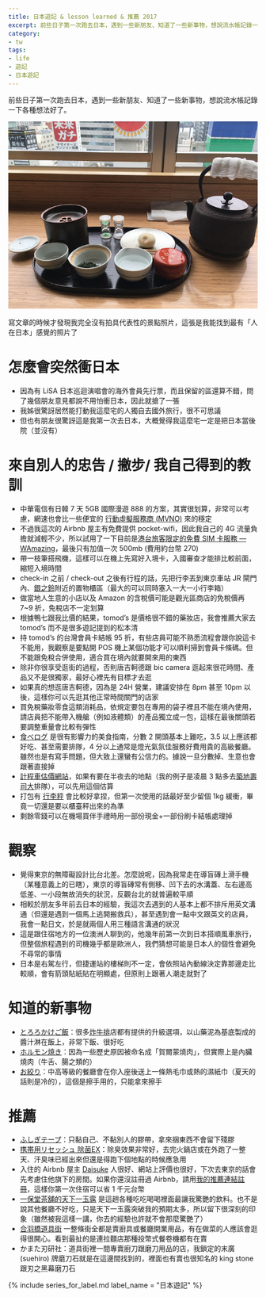 ```yaml
---
title: 日本遊記 & lesson learned & 推薦 2017
excerpt: 前些日子第一次跑去日本，遇到一些新朋友、知道了一些新事物，想說流水帳記錄一下各種想法好了。
category:
- tw
tags:
- life
- 遊記
- 日本遊記
---
```


前些日子第一次跑去日本，遇到一些新朋友、知道了一些新事物，想說流水帳記錄一下各種想法好了。

![](/images/posts/2017-07-15-1_W5iUOfrgYv84icdFYmaZgQ.jpg)

寫文章的時候才發現我完全沒有拍具代表性的景點照片，這張是我能找到最有「人在日本」感覺的照片了

# 怎麼會突然衝日本

- 因為有 LiSA 日本巡迴演唱會的海外會員先行票，而且保留的區還算不錯，問了幾個朋友意見都說不用怕衝日本，因此就搶了一張
- 我姊很驚訝居然能打動我這麼宅的人獨自去國外旅行，很不可思議
- 但也有朋友很驚訝這是我第一次去日本，大概覺得我這麼宅一定是把日本當後院（並沒有）

# 來自別人的忠告 / 撇步/ 我自己得到的教訓

- 中華電信有日韓 7 天 5GB 國際漫遊 888 的方案，其實很划算，非常可以考慮，網速也會比一些便宜的 [行動虛擬服務商 (MVNO)](https://zh.wikipedia.org/wiki/%E7%A7%BB%E5%8A%A8%E8%99%9A%E6%8B%9F%E8%BF%90%E8%90%A5%E5%95%86) 來的穩定
- 不過我這次的 Airbnb 屋主有免費提供 pocket-wifi，因此我自己的 4G 流量負擔就減輕不少，所以試用了一下目前是[港台旅客限定的免費 SIM 卡服務 — WAmazing](https://www.kocpc.com.tw/archives/133397)，最後只有加值一次 500mb (費用約台幣 270)
- 帶一枝筆搭飛機，這樣可以在機上先寫好入境卡，入國審查才能排比較前面，縮短入境時間
- check-in 之前 / check-out 之後有行程的話，先把行李丟到東京車站 JR 閘門內、[銀之鈴](http://minmi68.pixnet.net/blog/post/386989843-%E6%9D%B1%E4%BA%AC%E6%9C%83%E9%9D%A2%E9%BB%9E%E2%80%94%E6%9D%B1%E4%BA%AC%E8%BB%8A%E7%AB%99%E9%8A%80%E4%B9%8B%E9%88%B4%E3%80%81%E6%BE%80%E8%B0%B7%E8%BB%8A%E7%AB%99%E5%BF%A0%E7%8A%AC)附近的置物櫃區（最大的可以同時塞入一大一小行李箱）
- 做當地人生意的小店以及 Amazon 的含稅價可能是觀光區商店的免稅價再 7~9 折，免稅店不一定划算
- 根據鴨七跟我比價的結果，tomod’s 是價格很不錯的藥妝店，我會推薦大家去 tomod’s 而不是很多遊記提到的松本清
- 持 tomod’s 的台灣會員卡結帳 95 折，有些店員可能不熟悉流程會跟你說這卡不能用，我觀察是要點開 POS 機上某個功能才可以順利掃到會員卡條碼。但不能跟免稅合併使用，適合買在境內就要開來用的東西
- 除非你很享受逛街的過程，否則唐吉軻德跟 bic camera 逛起來很花時間、產品又不是很獨家，最好心裡先有目標才去逛
- 如果真的想逛唐吉軻德，因為是 24H 營業，建議安排在 8pm 甚至 10pm 以後，這樣你可以先逛其他正常時間關門的店家
- 買免稅藥妝零食這類消耗品，依規定要包在專用的袋子裡且不能在境內使用，請店員把不能帶入機艙（例如液體類）的產品獨立成一包，這樣在最後關頭若要調整重量會比較有彈性
- [食べログ](https://tabelog.com/tw/) 是很有影響力的美食指南，分數 2 開頭基本上難吃，3.5 以上應該都好吃、甚至需要排隊，4 分以上通常是燈光氣氛佳服務好費用貴的高級餐廳。雖然也是有寫手問題，但大致上還蠻有公信力的。據說一旦分數掉、生意也會跟著直接掉
- [計程車估價網站](http://www.taxisite.com/)，如果有要在半夜去的地點（我的例子是凌晨 3 點多去[築地壽司大](https://www.facebook.com/photo.php?fbid=1773240822687893&set=a.302728986405758.87027.100000059775380&type=3&theater=)排隊），可以先用這個估算
- 打包有 [行李秤](http://ecshweb.pchome.com.tw/search/v3.3/?q=%E8%A1%8C%E6%9D%8E%E7%A7%A4) 會比較好拿捏，但第一次使用的話最好至少留個 1kg 緩衝，畢竟一切還是要以櫃臺秤出來的為準
- 剩餘零錢可以在機場買伴手禮時用一部份現金+一部份刷卡結帳處理掉

# 觀察

- 覺得東京的無障礙設計比台北差。怎麼說呢，因為我常走在導盲磚上滑手機（某種意義上的已瞎），東京的導盲磚常有側移、凹下去的水溝蓋、左右邊高低差、一小段無故消失的狀況，反觀台北的就普遍較平順
- 相較於朋友多年前去日本的經驗，我這次去遇到的人基本上都不排斥用英文溝通（但還是遇到一個馬上逃開搬救兵），甚至遇到會一點中文跟英文的店員，我會一點日文，於是就兩個人用三種語言溝通的狀況
- 這是跟住宿地方的一位澳洲人聊到的，他幾年前第一次到日本搭順風車旅行，但整個旅程遇到的司機幾乎都是歐洲人，我們猜想可能是日本人的個性會避免不尋常的事情
- 日本是右駕左行，但捷運站的樓梯則不一定，會依照站內動線決定靠那邊走比較順，會有箭頭貼紙貼在明顯處，但原則上跟著人潮走就對了

# 知道的新事物

- [とろろかけご飯](https://ja.wikipedia.org/wiki/%E9%BA%A6%E3%81%A8%E3%82%8D%E3%81%94%E9%A3%AF)：很多[炸牛排](https://www.facebook.com/photo.php?fbid=1775197625825546&set=a.302728986405758.87027.100000059775380&type=3&theater=)店都有提供的升級選項，以山藥泥為基底製成的醬汁淋在飯上，非常下飯、很好吃
- [ホルモン焼き](https://ja.wikipedia.org/wiki/%E3%83%9B%E3%83%AB%E3%83%A2%E3%83%B3%E7%84%BC%E3%81%8D)：因為一些歷史原因被命名成「賀爾蒙燒肉」，但實際上是內臟燒肉（牛舌、腸之類的）
- [お絞り](http://jpninfo.com/tw/13841)：中高等級的餐廳會在你入座後送上一條熱毛巾或熱的濕紙巾（夏天的話則是冷的），這個是擦手用的，只能拿來擦手

# 推薦

- [ふしぎテープ](https://www.youtube.com/watch?v=lWFaAnqVaVM)：只黏自己、不黏別人的膠帶，拿來捆東西不會留下殘膠
- [携帯用リセッシュ 除菌EX](http://www.kao.com/jp/resesh/rss_portable_ex_00.html)：除臭效果非常好，去完火鍋店或在外跑了一整天、汗臭味已經出來但還是得跑下個地點的時候應急用
- 入住的 Airbnb 屋主 [Daisuke](https://www.airbnb.com.sg/users/show/35076245) 人很好、網站上評價也很好，下次去東京的話會先考慮住他旗下的房間。如果你還沒註冊過 Airbnb，請用[我的推薦連結註冊](https://www.airbnb.com.tw/c/brucel1309)，這樣你第一次住宿可以省 1 千元台幣
- [一保堂茶舖的天下一玉露](https://www.facebook.com/photo.php?fbid=1773473182664657&set=a.302728986405758.87027.100000059775380&type=3&theater=) 是這趟各種吃吃喝喝裡面最讓我驚艷的飲料。也不是說其他餐廳不好吃，只是天下一玉露突破我的預期太多，所以留下很深刻的印象（雖然被我這樣一講，你去的經驗也許就不會那麼驚艷了）
- [合羽橋道具街](https://www.gotokyo.org/tc/kanko/taito/spot/s_968.html) 一整條街全都是賣廚具或餐廳開業用品，有在做菜的人應該會逛得很開心。看到最扯的是連拉麵店那種投幣式餐卷機都有在賣
- かまた刃研社：道具街裡一間專賣廚刀跟磨刀用品的店，我鎖定的末廣 (suehiro) 牌磨刀石就是在這邊間找到的，裡面也有賣也很知名的 king stone 跟刃之黑幕磨刀石

{% include series_for_label.md label_name = "日本遊記" %}
